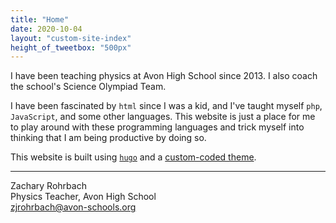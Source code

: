 ```yaml
---
title: "Home"
date: 2020-10-04
layout: "custom-site-index"
height_of_tweetbox: "500px"
---
```



I have been teaching physics at Avon High School since 2013. I also coach the school's Science Olympiad Team.

I have been fascinated by `html` since I was a kid, and I've taught myself `php`,
`JavaScript`, and some other languages. This website is just a place for me to play around 
with these programming languages and trick myself into thinking that I am being productive by doing so.

This website is built using [`hugo`](https://www.gohugo.io/) and a [custom-coded theme](/projects/hugo/).


---
Zachary Rohrbach  
Physics Teacher, Avon High School  
zjrohrbach@avon-schools.org  

